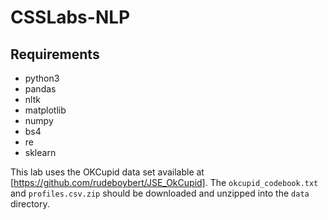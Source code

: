 # CSSLabs-NLP

## Requirements

* python3
* pandas
* nltk
* matplotlib
* numpy
* bs4
* re
* sklearn

This lab uses the OKCupid data set available at [https://github.com/rudeboybert/JSE_OkCupid]. The `okcupid_codebook.txt` and `profiles.csv.zip` should be downloaded and unzipped into the `data` directory.

